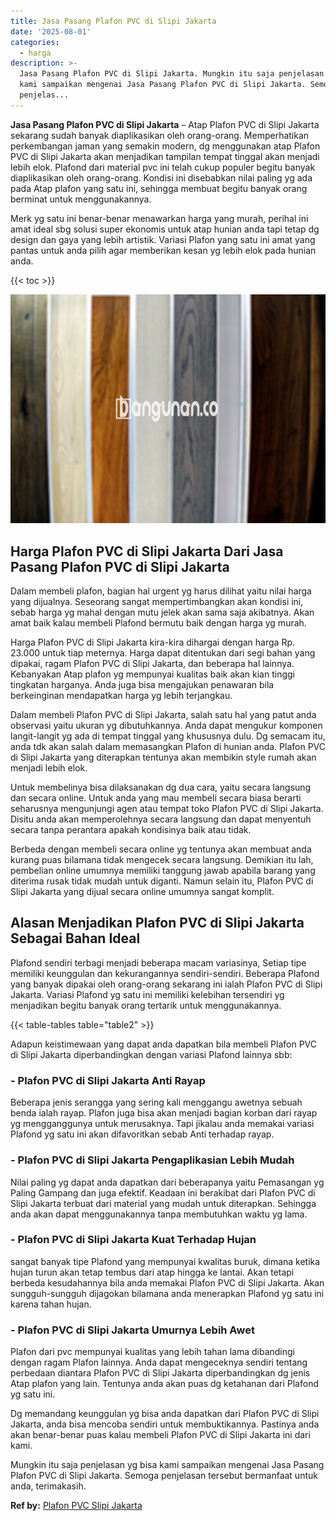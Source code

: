 ```yaml
---
title: Jasa Pasang Plafon PVC di Slipi Jakarta
date: '2025-08-01'
categories:
  - harga
description: >-
  Jasa Pasang Plafon PVC di Slipi Jakarta. Mungkin itu saja penjelasan yg bisa
  kami sampaikan mengenai Jasa Pasang Plafon PVC di Slipi Jakarta. Semoga
  penjelas...
---
```


**Jasa Pasang Plafon PVC di Slipi Jakarta** – Atap Plafon PVC di Slipi Jakarta sekarang sudah banyak diaplikasikan oleh orang-orang. Memperhatikan perkembangan jaman yang semakin modern, dg menggunakan atap Plafon PVC di Slipi Jakarta akan menjadikan tampilan tempat tinggal akan menjadi lebih elok. Plafond dari material pvc ini telah cukup populer begitu banyak diaplikasikan oleh orang-orang. Kondisi ini disebabkan nilai paling yg ada pada Atap plafon yang satu ini, sehingga membuat begitu banyak orang berminat untuk menggunakannya.

Merk yg satu ini benar-benar menawarkan harga yang murah, perihal ini amat ideal sbg solusi super ekonomis untuk atap hunian anda tapi tetap dg design dan gaya yang lebih artistik. Variasi Plafon yang satu ini amat yang pantas untuk anda pilih agar memberikan kesan yg lebih elok pada hunian anda.

{{< toc >}}

![Jasa Pasang Plafon PVC di Slipi Jakarta](/images/flafond-pvc-murah28.png)

## Harga Plafon PVC di Slipi Jakarta Dari Jasa Pasang Plafon PVC di Slipi Jakarta

Dalam membeli plafon, bagian hal urgent yg harus dilihat yaitu nilai harga yang dijualnya. Seseorang sangat mempertimbangkan akan kondisi ini, sebab harga yg mahal dengan mutu jelek akan sama saja akibatnya. Akan amat baik kalau membeli Plafond bermutu baik dengan harga yg murah.

Harga Plafon PVC di Slipi Jakarta kira-kira dihargai dengan harga Rp. 23.000 untuk tiap meternya. Harga dapat ditentukan dari segi bahan yang dipakai, ragam Plafon PVC di Slipi Jakarta, dan beberapa hal lainnya. Kebanyakan Atap plafon yg mempunyai kualitas baik akan kian tinggi tingkatan harganya. Anda juga bisa mengajukan penawaran bila berkeinginan mendapatkan harga yg lebih terjangkau.

Dalam membeli Plafon PVC di Slipi Jakarta, salah satu hal yang patut anda observasi yaitu ukuran yg dibutuhkannya. Anda dapat mengukur komponen langit-langit yg ada di tempat tinggal yang khususnya dulu. Dg semacam itu, anda tdk akan salah dalam memasangkan Plafon di hunian anda. Plafon PVC di Slipi Jakarta yang diterapkan tentunya akan membikin style rumah akan menjadi lebih elok.

Untuk membelinya bisa dilaksanakan dg dua cara, yaitu secara langsung dan secara online. Untuk anda yang mau membeli secara biasa berarti seharusnya mengunjungi agen atau tempat toko Plafon PVC di Slipi Jakarta. Disitu anda akan memperolehnya secara langsung dan dapat menyentuh secara tanpa perantara apakah kondisinya baik atau tidak.

Berbeda dengan membeli secara online yg tentunya akan membuat anda kurang puas bilamana tidak mengecek secara langsung. Demikian itu lah, pembelian online umumnya memiliki tanggung jawab apabila barang yang diterima rusak tidak mudah untuk diganti. Namun selain itu, Plafon PVC di Slipi Jakarta yang dijual secara online umumnya sangat komplit.

## Alasan Menjadikan Plafon PVC di Slipi Jakarta Sebagai Bahan Ideal

Plafond sendiri terbagi menjadi beberapa macam variasinya, Setiap tipe memiliki keunggulan dan kekurangannya sendiri-sendiri. Beberapa Plafond yang banyak dipakai oleh orang-orang sekarang ini ialah Plafon PVC di Slipi Jakarta. Variasi Plafond yg satu ini memiliki kelebihan tersendiri yg menjadikan begitu banyak orang tertarik untuk menggunakannya.

{{< table-tables table="table2" >}}

Adapun keistimewaan yang dapat anda dapatkan bila membeli Plafon PVC di Slipi Jakarta diperbandingkan dengan variasi Plafond lainnya sbb:

### \- Plafon PVC di Slipi Jakarta Anti Rayap

Beberapa jenis serangga yang sering kali menggangu awetnya sebuah benda ialah rayap. Plafon juga bisa akan menjadi bagian korban dari rayap yg mengganggunya untuk merusaknya. Tapi jikalau anda memakai variasi Plafond yg satu ini akan difavoritkan sebab Anti terhadap rayap.

### \- Plafon PVC di Slipi Jakarta Pengaplikasian Lebih Mudah

Nilai paling yg dapat anda dapatkan dari beberapanya yaitu Pemasangan yg Paling Gampang dan juga efektif. Keadaan ini berakibat dari Plafon PVC di Slipi Jakarta terbuat dari material yang mudah untuk diterapkan. Sehingga anda akan dapat menggunakannya tanpa membutuhkan waktu yg lama.

### \- Plafon PVC di Slipi Jakarta Kuat Terhadap Hujan

sangat banyak tipe Plafond yang mempunyai kwalitas buruk, dimana ketika hujan turun akan tetap tembus dari atap hingga ke lantai. Akan tetapi berbeda kesudahannya bila anda memakai Plafon PVC di Slipi Jakarta. Akan sungguh-sungguh dijagokan bilamana anda menerapkan Plafond yg satu ini karena tahan hujan.

### \- Plafon PVC di Slipi Jakarta Umurnya Lebih Awet

Plafon dari pvc mempunyai kualitas yang lebih tahan lama dibandingi dengan ragam Plafon lainnya. Anda dapat mengeceknya sendiri tentang perbedaan diantara Plafon PVC di Slipi Jakarta diperbandingkan dg jenis Atap plafon yang lain. Tentunya anda akan puas dg ketahanan dari Plafond yg satu ini.

Dg memandang keunggulan yg bisa anda dapatkan dari Plafon PVC di Slipi Jakarta, anda bisa mencoba sendiri untuk membuktikannya. Pastinya anda akan benar-benar puas kalau membeli Plafon PVC di Slipi Jakarta ini dari kami.

Mungkin itu saja penjelasan yg bisa kami sampaikan mengenai Jasa Pasang Plafon PVC di Slipi Jakarta. Semoga penjelasan tersebut bermanfaat untuk anda, terimakasih.

**Ref by:** [Plafon PVC Slipi Jakarta](https://id.wikipedia.org/wiki/Plafon)
